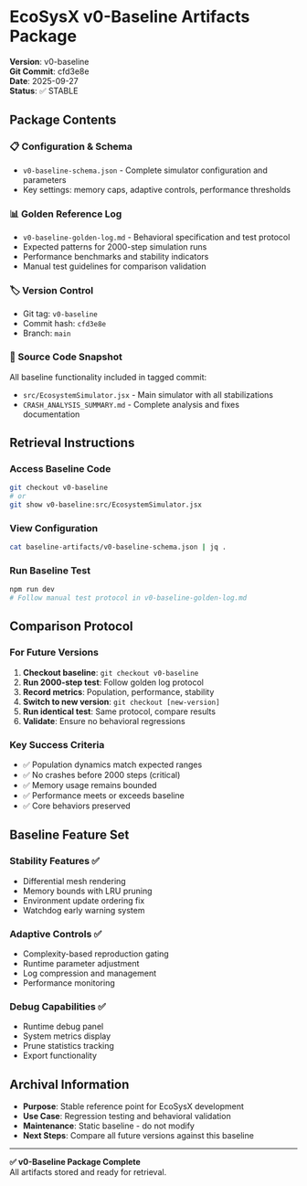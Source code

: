 # EcoSysX v0-Baseline Artifacts Package
**Version**: v0-baseline  
**Git Commit**: cfd3e8e  
**Date**: 2025-09-27  
**Status**: ✅ STABLE

## Package Contents

### 📋 Configuration & Schema
- `v0-baseline-schema.json` - Complete simulator configuration and parameters
- Key settings: memory caps, adaptive controls, performance thresholds

### 📊 Golden Reference Log
- `v0-baseline-golden-log.md` - Behavioral specification and test protocol
- Expected patterns for 2000-step simulation runs
- Performance benchmarks and stability indicators
- Manual test guidelines for comparison validation

### 🏷️ Version Control
- Git tag: `v0-baseline`
- Commit hash: `cfd3e8e` 
- Branch: `main`

### 📁 Source Code Snapshot
All baseline functionality included in tagged commit:
- `src/EcosystemSimulator.jsx` - Main simulator with all stabilizations
- `CRASH_ANALYSIS_SUMMARY.md` - Complete analysis and fixes documentation

## Retrieval Instructions

### Access Baseline Code
```bash
git checkout v0-baseline
# or
git show v0-baseline:src/EcosystemSimulator.jsx
```

### View Configuration
```bash
cat baseline-artifacts/v0-baseline-schema.json | jq .
```

### Run Baseline Test
```bash
npm run dev
# Follow manual test protocol in v0-baseline-golden-log.md
```

## Comparison Protocol

### For Future Versions
1. **Checkout baseline**: `git checkout v0-baseline`
2. **Run 2000-step test**: Follow golden log protocol
3. **Record metrics**: Population, performance, stability
4. **Switch to new version**: `git checkout [new-version]`
5. **Run identical test**: Same protocol, compare results
6. **Validate**: Ensure no behavioral regressions

### Key Success Criteria
- ✅ Population dynamics match expected ranges
- ✅ No crashes before 2000 steps (critical)
- ✅ Memory usage remains bounded
- ✅ Performance meets or exceeds baseline
- ✅ Core behaviors preserved

## Baseline Feature Set

### Stability Features ✅
- Differential mesh rendering
- Memory bounds with LRU pruning
- Environment update ordering fix
- Watchdog early warning system

### Adaptive Controls ✅  
- Complexity-based reproduction gating
- Runtime parameter adjustment
- Log compression and management
- Performance monitoring

### Debug Capabilities ✅
- Runtime debug panel
- System metrics display
- Prune statistics tracking
- Export functionality

## Archival Information
- **Purpose**: Stable reference point for EcoSysX development
- **Use Case**: Regression testing and behavioral validation
- **Maintenance**: Static baseline - do not modify
- **Next Steps**: Compare all future versions against this baseline

---
**✅ v0-Baseline Package Complete**  
All artifacts stored and ready for retrieval.